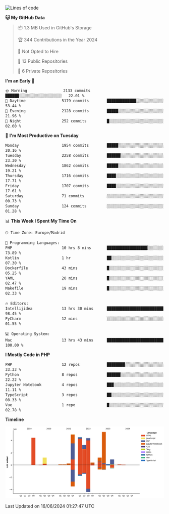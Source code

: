 <!--START_SECTION:waka-->
![Lines of code](https://img.shields.io/badge/From%20Hello%20World%20I%27ve%20Written-31.1%20million%20lines%20of%20code-blue)

**🐱 My GitHub Data** 

> 📦 1.3 MB Used in GitHub's Storage 
 > 
> 🏆 344 Contributions in the Year 2024
 > 
> 🚫 Not Opted to Hire
 > 
> 📜 13 Public Repositories 
 > 
> 🔑 6 Private Repositories 
 > 
**I'm an Early 🐤** 

```text
🌞 Morning                2133 commits        ██████░░░░░░░░░░░░░░░░░░░   22.01 % 
🌆 Daytime                5179 commits        █████████████░░░░░░░░░░░░   53.44 % 
🌃 Evening                2128 commits        █████░░░░░░░░░░░░░░░░░░░░   21.96 % 
🌙 Night                  252 commits         █░░░░░░░░░░░░░░░░░░░░░░░░   02.60 % 
```
📅 **I'm Most Productive on Tuesday** 

```text
Monday                   1954 commits        █████░░░░░░░░░░░░░░░░░░░░   20.16 % 
Tuesday                  2258 commits        ██████░░░░░░░░░░░░░░░░░░░   23.30 % 
Wednesday                1862 commits        █████░░░░░░░░░░░░░░░░░░░░   19.21 % 
Thursday                 1716 commits        ████░░░░░░░░░░░░░░░░░░░░░   17.71 % 
Friday                   1707 commits        ████░░░░░░░░░░░░░░░░░░░░░   17.61 % 
Saturday                 71 commits          ░░░░░░░░░░░░░░░░░░░░░░░░░   00.73 % 
Sunday                   124 commits         ░░░░░░░░░░░░░░░░░░░░░░░░░   01.28 % 
```


📊 **This Week I Spent My Time On** 

```text
🕑︎ Time Zone: Europe/Madrid

💬 Programming Languages: 
PHP                      10 hrs 8 mins       ██████████████████░░░░░░░   73.89 % 
Kotlin                   1 hr                ██░░░░░░░░░░░░░░░░░░░░░░░   07.30 % 
Dockerfile               43 mins             █░░░░░░░░░░░░░░░░░░░░░░░░   05.25 % 
YAML                     20 mins             █░░░░░░░░░░░░░░░░░░░░░░░░   02.47 % 
Makefile                 19 mins             █░░░░░░░░░░░░░░░░░░░░░░░░   02.33 % 

🔥 Editors: 
Intellijidea             13 hrs 30 mins      █████████████████████████   98.45 % 
PyCharm                  12 mins             ░░░░░░░░░░░░░░░░░░░░░░░░░   01.55 % 

💻 Operating System: 
Mac                      13 hrs 43 mins      █████████████████████████   100.00 % 
```

**I Mostly Code in PHP** 

```text
PHP                      12 repos            ████████░░░░░░░░░░░░░░░░░   33.33 % 
Python                   8 repos             ██████░░░░░░░░░░░░░░░░░░░   22.22 % 
Jupyter Notebook         4 repos             ███░░░░░░░░░░░░░░░░░░░░░░   11.11 % 
TypeScript               3 repos             ██░░░░░░░░░░░░░░░░░░░░░░░   08.33 % 
Vue                      1 repo              █░░░░░░░░░░░░░░░░░░░░░░░░   02.78 % 
```



**Timeline**

![Lines of Code chart](https://raw.githubusercontent.com/danisoronellas/danisoronellas/main/assets/bar_graph.png)


 Last Updated on 16/06/2024 01:27:47 UTC
<!--END_SECTION:waka-->
